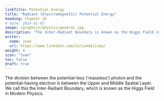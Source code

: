 ```yaml
---
linkTitle: Potential Energy
title: "Radiant (Electromagnetic) Potential Energy"
heading: Chapter 2b
# date: 2024-01-03
image: /graphics/physics/general.jpg
description: "The Inter-Radiant Boundary is known as the Higgs Field in Modern Physics"
writer:
  name: Juan
  url: https://www.linkedin.com/in/jundalisay/
weight: 4
icon: "Juan"
toc: false
draft: true
---
```




The division between the potential-less ('massless') photon and the potential-having electron is between the Upper and Middle Spatial Layer. We call this the Inter-Radiant Boundary, which is known as the Higgs Field in Modern Physics.

